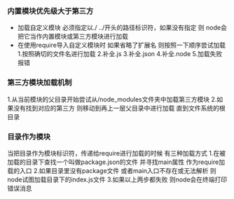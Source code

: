 ### 内置模块优先级大于第三方
- 加载自定义模块 必须指定以./  ../开头的路径标识符，如果没有指定 则
node会把它当作内置模块或第三方模块进行加载
- 在使用require导入自定义模块时 如果省略了扩展名 则按照一下顺序尝试加载
1.按照确切的文件名进行加载
2.补全.js
3.补全.json
4.补全.node
5.加载失败 报错
### 第三方模块加载机制
1.从当前模块的父目录开始尝试从/node_modules文件夹中加载第三方模块
2.如果没有找到对应的第三方 则移动到再上一层父目录中进行加载 直到文件系统的根目录

### 目录作为模块
当把目录作为模块标识符，传递给require进行加载的时候 有三种加载方式
1.在被加载的目录下查找一个叫做package.json的文件 并寻找main属性 作为require加载的入口
2.如果目录里没有package文件 或者main入口不存在或无法解析 则node试图加载目录下的index.js文件
3.如果以上两步都失败 则node会在终端打印错误消息